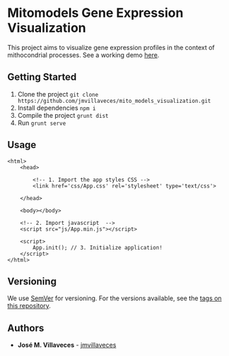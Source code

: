 # Mitomodels Gene Expression Visualization

This project aims to visualize gene expression profiles in the context of mithocondrial processes. See a working demo [here](http://jmvillaveces.github.io/mito_models_visualization/dist/).

## Getting Started

1. Clone the project
`git clone https://github.com/jmvillaveces/mito_models_visualization.git`
2. Install dependencies
`npm i`
3. Compile the project
`grunt dist`
4. Run
`grunt serve`

## Usage

```
<html>
    <head>

        <!-- 1. Import the app styles CSS -->
        <link href='css/App.css' rel='stylesheet' type='text/css'>

    </head>
    
    <body></body>
    
    <!-- 2. Import javascript  -->
    <script src="js/App.min.js"></script>
    
    <script>
        App.init(); // 3. Initialize application!
    </script>
</html>
```


## Versioning

We use [SemVer](http://semver.org/) for versioning. For the versions available, see the [tags on this repository](https://github.com/jmvillaveces/mito_models_visualization/tags). 

## Authors

* **José M. Villaveces** - [jmvillaveces](http://jmvillaveces.github.io/)
